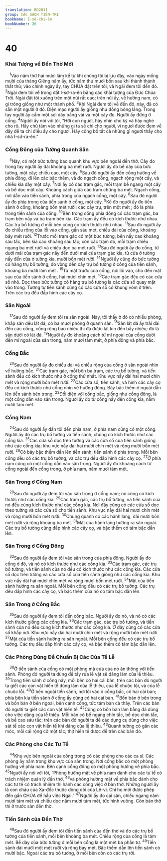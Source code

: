 ```yaml
---
translation: BD2011
group: CÁC SÁCH TIÊN-TRI
bookName: Ê-xê-chi-ên 
bookNumber: 26
---
```


<div class="title"><h1>40</h1><h3>Khải Tượng về Ðền Thờ Mới</h3></div>
<span class="verse exe_40_1"> <sup>1</sup>Vào năm thứ hai mươi lăm kể từ khi chúng tôi bị lưu đày, vào ngày mồng mười của tháng Giêng năm ấy, tức năm thứ mười bốn sau khi thành thánh thất thủ; vào chính ngày ấy, tay CHÚA đặt trên tôi, và Ngài đem tôi đến đó. </span>
<span class="verse exe_40_2"><sup>2</sup>Ngài đem tôi về trong đất I-sơ-ra-ên bằng các khải tượng của Ðức Chúa Trời. Ngài đặt tôi xuống trên một núi rất cao; trên núi ấy, về hướng nam, có gì trông giống như một thành phố. </span>
<span class="verse exe_40_3"><sup>3</sup>Khi Ngài đem tôi về đến đó, này, đã có sẵn một người ở đó. Diện mạo người ấy giống như đồng bóng láng. Trong tay người ấy cầm một sợi dây bằng vải và một cây đo. Người ấy đứng ở cổng. </span>
<span class="verse exe_40_4"><sup>4</sup>Người ấy nói với tôi, “Hỡi con người, hãy nhìn cho kỹ và hãy nghe cho rõ. Hãy chú tâm vào những gì ta sẽ chỉ cho ngươi, vì ngươi được đem về đây để ta chỉ điều ấy cho ngươi. Hãy công bố tất cả những gì ngươi thấy cho nhà I-sơ-ra-ên.”<br/></span>
<div class="title"><h3>Cổng Ðông của Tường Quanh Sân</h3></div>
<span class="verse exe_40_5"> <sup>5</sup>Này, có một bức tường bao quanh khu vực bên ngoài đền thờ. Cây đo trong tay người ấy dài khoảng ba mét rưỡi. Người ấy đo bề dày của bức tường, một cây; chiều cao, một cây. </span>
<span class="verse exe_40_6"><sup>6</sup>Sau đó người ấy đến cổng hướng về phía đông, đi lên các bậc thềm, và đo ngạch cổng, ngạch rộng một cây, và chiều kia dày một cây. </span>
<span class="verse exe_40_7"><sup>7</sup>Nơi ấy có các trạm gác, mỗi trạm bề ngang một cây và bề dọc một cây. Khoảng cách giữa các trạm chừng ba mét. Ngạch cổng, nơi dẫn vào tiền sảnh, phía trong của ngạch cổng, một cây. </span>
<span class="verse exe_40_8"><sup>8</sup>Sau đó người ấy đo phía trong của tiền sảnh ở cổng, một cây. </span>
<span class="verse exe_40_9"><sup>9</sup>Kế đó người ấy đo tiền sảnh ở cổng, khoảng bốn mét rưỡi; các cây trụ, trên một mét ; đó là phía trong tiền sảnh của cổng. </span>
<span class="verse exe_40_10"><sup>10</sup>Bên trong cổng phía đông có các trạm gác, ba trạm bên nầy và ba trạm bên kia. Các trạm ấy đều có kích thước như nhau. Các trụ bổ tường ở mỗi bên cũng có kích thước như nhau. </span>
<span class="verse exe_40_11"><sup>11</sup>Sau đó người ấy đo chiều rộng của lối vào cổng, gần sáu mét, chiều dài của cổng, khoảng bảy mét rưỡi. </span>
<span class="verse exe_40_12"><sup>12</sup>Trước mỗi trạm gác có một bức tường, bên nầy cao khoảng sáu tấc, bên kia cao khoảng sáu tấc; còn các trạm đó, mỗi trạm chiều ngang ba mét rưỡi và chiều dọc ba mét rưỡi. </span>
<span class="verse exe_40_13"><sup>13</sup>Sau đó ngươi ấy đo cổng, từ dưới mái của trạm gác nầy đến dưới mái của trạm gác kia, từ cửa ở tường nầy đến cửa ở tường kia, mười bốn mét rưỡi. </span>
<span class="verse exe_40_14"><sup>14</sup>Người ấy cũng đo bức tường có hàng trụ bổ tường, đo vòng đến cây trụ bổ tường ở cổng của tiền sảnh, khoảng ba mươi lăm mét . </span>
<span class="verse exe_40_15"><sup>15</sup>Từ mặt trước của cổng, nơi lối vào, cho đến mặt sau của tiền sảnh ở cổng, hai mươi chín mét. </span>
<span class="verse exe_40_16"><sup>16</sup>Các trạm gác đều có các cửa sổ nhỏ. Dọc theo bức tường có hàng trụ bổ tường là các cửa sổ quay mặt vào trong. Tương tự tiền sảnh cũng có các cửa sổ có khung vòm ở trên. Trên các trụ đều đắp hình các cây cọ.<br/></span>
<div class="title"><h3>Sân Ngoài</h3></div>
<span class="verse exe_40_17"> <sup>17</sup>Sau đó người ấy đem tôi ra sân ngoài. Này, tôi thấy ở đó có nhiều phòng, khắp sân đều lát đá; có ba mươi phòng ở quanh sân. </span>
<span class="verse exe_40_18"><sup>18</sup>Sân lát đá ấy trải dài đến các cổng, cổng rộng bao nhiêu thì đá được lát kín đến bấy nhiêu; đó là sân dưới có lát đá. </span>
<span class="verse exe_40_19"><sup>19</sup>Người ấy đo khoảng cách từ mí ngoài của cổng dưới đến mí ngoài của sân trong, năm mươi tám mét, ở phía đông và phía bắc.<br/></span>
<div class="title"><h3>Cổng Bắc</h3></div>
<span class="verse exe_40_20"> <sup>20</sup>Sau đó người ấy đo chiều dài và chiều rộng của cổng ở sân ngoài nhìn về hướng bắc. </span>
<span class="verse exe_40_21"><sup>21</sup>Các trạm gác, mỗi bên ba trạm, các trụ bổ tường, và tiền sảnh đều có kích thước như ở cổng thứ nhất. Khu vực nầy dài hai mươi chín mét và rộng mười bốn mét rưỡi. </span>
<span class="verse exe_40_22"><sup>22</sup>Các cửa sổ, tiền sảnh, và hình các cây cọ đều có kích thước như cổng nhìn về hướng đông. Bảy bậc thềm ở ngoài dẫn lên tiền sảnh bên trong. </span>
<span class="verse exe_40_23"><sup>23</sup>Ðối diện với cổng bắc, giống như cổng đông, là một cổng dẫn vào sân trong. Người ấy đo từ cổng nầy đến cổng kia, năm mươi tám mét. <br/></span>
<div class="title"><h3>Cổng Nam</h3></div>
<span class="verse exe_40_24"> <sup>24</sup>Sau đó người ấy dẫn tôi đến phía nam, ở phía nam cũng có một cổng. Người ấy đo các trụ bổ tường và tiền sảnh; chúng có kích thước như các cổng kia. </span>
<span class="verse exe_40_25"><sup>25</sup>Các cửa sổ dọc trên tường và các cửa sổ của tiền sảnh giống như các cổng kia; khu vực nầy dài hai mươi chín mét và rộng mười bốn mét rưỡi. </span>
<span class="verse exe_40_26"><sup>26</sup>Có bảy bậc thềm dẫn lên tiền sảnh; tiền sảnh ở phía trong. Mỗi bên cổng đều có các trụ bổ tường, và các trụ đều đắp hình các cây cọ. </span>
<span class="verse exe_40_27"><sup>27</sup>Ở phía nam cũng có một cổng dẫn vào sân trong. Người ấy đo khoảng cách từ cổng ngoài đến cổng trong, ở phía nam, năm mươi tám mét. <br/></span>
<div class="title"><h3>Sân Trong ở Cổng Nam</h3></div>
<span class="verse exe_40_28"> <sup>28</sup>Sau đó người ấy đem tôi vào sân trong ở cổng nam; nó cũng có kích thước như các cổng kia. </span>
<span class="verse exe_40_29"><sup>29</sup>Các trạm gác, các trụ bổ tường, và tiền sảnh của nó đều cùng kích thước như các cổng kia. Nơi đây cũng có các cửa sổ dọc theo tường và các cửa sổ cho tiền sảnh. Khu vực nầy dài hai mươi chín mét và rộng mười bốn mét rưỡi. </span>
<span class="verse exe_40_30"><sup>30</sup>Chung quanh có các hành lang, dài mười bốn mét rưỡi và rộng khoảng ba mét. </span>
<span class="verse exe_40_31"><sup>31</sup>Mặt của hành lang hướng ra sân ngoài. Các trụ bổ tường cũng đắp hình các cây cọ, và bậc thềm có tám bậc dẫn lên.<br/></span>
<div class="title"><h3>Sân Trong ở Cổng Ðông</h3></div>
<span class="verse exe_40_32"> <sup>32</sup>Sau đó người ấy đem tôi vào sân trong của phía đông. Người ấy đo cổng ở đó, và nó có kích thước như các cổng kia. </span>
<span class="verse exe_40_33"><sup>33</sup>Các trạm gác, các trụ bổ tường, và tiền sảnh của nó đều có kích thước như các cổng kia. Các cửa sổ dọc trên tường và các cửa sổ của tiền sảnh giống như các cổng kia. Khu vực nầy dài hai mươi chín mét và rộng mười bốn mét rưỡi. </span>
<span class="verse exe_40_34"><sup>34</sup>Mặt của tiền sảnh hướng ra sân ngoài. Mỗi bên cổng đều có các trụ bổ tường. Các trụ đều đắp hình các cây cọ, và bậc thềm của nó có tám bậc dẫn lên.<br/></span>
<div class="title"><h3>Sân Trong ở Cổng Bắc</h3></div>
<span class="verse exe_40_35"> <sup>35</sup>Sau đó người ấy đem tôi đến cổng bắc. Người ấy đo nó, và nó có các kích thước giống các cổng kia. </span>
<span class="verse exe_40_36"><sup>36</sup>Các trạm gác, các trụ bổ tường, và tiền sảnh của nó đều cùng kích thước như các cổng kia. Ở đây cũng có các cửa sổ khắp nơi. Khu vực nầy dài hai mươi chín mét và rộng mười bốn mét rưỡi. </span>
<span class="verse exe_40_37"><sup>37</sup>Mặt của tiền sảnh hướng ra sân ngoài. Mỗi bên cổng đều có các trụ bổ tường. Các trụ đều đắp hình các cây cọ, và bậc thềm có tám bậc dẫn lên.<br/></span>
<div class="title"><h3>Các Phòng Dùng Ðể Chuẩn Bị Các Của Tế Lễ</h3></div>
<span class="verse exe_40_38"> <sup>38</sup>Ở tiền sảnh của cổng có một phòng mà cửa của nó ăn thông với tiền sảnh. Phòng đó người ta dùng để tẩy rửa lễ vật sẽ dâng làm của lễ thiêu. </span>
<span class="verse exe_40_39"><sup>39</sup>Trong tiền sảnh ở cổng nầy, mỗi bên có hai cái bàn, trên các bàn đó người ta giết các con vật hiến tế dùng làm của lễ thiêu, của lễ chuộc tội, và của lễ chuộc lỗi. </span>
<span class="verse exe_40_40"><sup>40</sup>Ở bên ngoài tiền sảnh, nơi lối vào ở cổng bắc, có hai cái bàn; phía bên kia tiền sảnh ở cổng ấy cũng có hai cái bàn. </span>
<span class="verse exe_40_41"><sup>41</sup>Bốn bàn ở bên trong và bốn bàn ở bên ngoài, bên cạnh cổng, tức tám bàn cả thảy. Trên các bàn đó người ta giết các con vật hiến tế. </span>
<span class="verse exe_40_42"><sup>42</sup>Cũng có bốn bàn làm bằng đá dùng cho việc dâng của lễ thiêu. Mỗi bàn có bề ngang chín tấc, bề dọc chín tấc, và bề cao sáu tấc; trên các bàn đó người ta để các dụng cụ dùng cho việc sát tế các con vật hiến tế khi dâng của lễ thiêu. </span>
<span class="verse exe_40_43"><sup>43</sup>Quanh tường có gắn các móc, mỗi cái rộng cỡ một tấc; thịt hiến tế được để trên các bàn đó.<br/></span>
<div class="title"><h3>Các Phòng cho Các Tư Tế</h3></div>
<span class="verse exe_40_44"> <sup>44</sup>Khu vực bên ngoài của cổng trong có các phòng cho các ca sĩ. Các phòng ấy nằm trong khu vực của sân trong. Nơi cổng bắc có một phòng hướng về phía nam. Bên cạnh cổng đông có một phòng hướng về phía bắc. </span>
<span class="verse exe_40_45"><sup>45</sup>Người ấy nói với tôi, “Phòng hướng mặt về phía nam dành cho các tư tế có trách nhiệm quản lý đền thờ, </span>
<span class="verse exe_40_46"><sup>46</sup>và phòng hướng mặt về phía bắc dành cho các tư tế có trách nhiệm thi hành các công việc ở bàn thờ. Những người ấy là con cháu của Xa-đốc thuộc dòng dõi của Lê-vi. Chỉ họ mới được phép đến gần CHÚA để hầu việc Ngài.” </span>
<span class="verse exe_40_47"><sup>47</sup>Người ấy đo cái sân, chiều ngang năm mươi tám mét và chiều dọc năm mươi tám mét, tức hình vuông. Còn bàn thờ thì ở trước sân đền thờ.<br/></span>
<div class="title"><h3>Tiền Sảnh của Ðền Thờ</h3></div>
<span class="verse exe_40_48"> <sup>48</sup>Sau đó người ấy đem tôi đến tiền sảnh của đền thờ và đo các trụ bổ tường của tiền sảnh, mỗi bên khoảng ba mét. Chiều rộng của cổng là tám mét. Bề dày của bức tường ở mỗi bên cổng là một mét ba phần tư. </span>
<span class="verse exe_40_49"><sup>49</sup>Tiền sảnh dài mười một mét rưỡi và rộng bảy mét. Bậc thềm dẫn lên tiền sảnh có mười bậc. Ngoài các trụ bổ tường, ở mỗi bên còn có các trụ rời.<br/></span>
